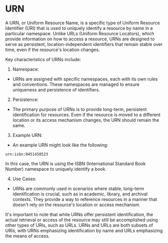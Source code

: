 # URN

A URN, or Uniform Resource Name, is a specific type of Uniform Resource Identifier (URI) that
is used to uniquely identify a resource by name in a particular namespace. Unlike URLs (Uniform
Resource Locators), which provide information on how to access a resource, URNs are designed to
serve as persistent, location-independent identifiers that remain stable over time, even if the
resource's location changes.

Key characteristics of URNs include:

1. Namespace:
- URNs are assigned with specific namespaces, each with its own rules and conventions. These
namespaces are managed to ensure uniqueness and persistence of identifiers.

2. Persistence:
- The primary purpose of URNs is to provide long-term, persistent identification for resources.
Even if the resource is moved to a different location or its access mechanism changes, the URN
should remain the same.

3. Example URN:
- An example URN might look like the following:
```
urn:isbn:0451450523
```
In this case, the URN is using the ISBN (International Standard Book Number) namespace to
uniquely identify a book.

4. Use Cases:
- URNs are commonly used in scenarios where stable, long-term identification is crucial, such
as in academic, library, and archival contexts. They provide a way to reference resources in a
manner that doesn't rely on the resource's location or access mechanism.

It's important to note that while URNs offer persistent identification, the actual retrieval
or access of the resource may still be accomplished using other types of URIs, such as URLs.
URNs and URLs are both subsets of URIs, with URNs emphasizing identification by name and URLs
emphasizing the means of access.

